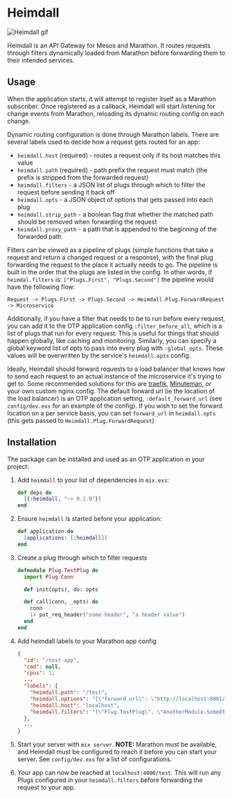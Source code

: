 # Heimdall

![Heimdall gif](http://i.giphy.com/tGdiW9jzL64Cs.gif)

Heimdall is an API Gateway for Mesos and Marathon. It routes requests through
filters dynamically loaded from Marathon before forwarding them
to their intended services.

## Usage

When the application starts, it will attempt to register itself as a 
Marathon subscriber. Once registered as a callback, Heimdall will start 
listening for change events from Marathon, reloading its dynamic 
routing config on each change.

Dynamic routing configuration is done through Marathon labels. There are several 
labels used to decide how a request gets routed for an app:
 * `heimdall.host` (required) - routes a request only if its host matches this value
 * `heimdall.path` (required) - path prefix the request must match (the prefix is stripped from the forwarded request)
 * `heimdall.filters` - a JSON list of plugs through which to filter the request before sending it back off
 * `heimdall.opts` - a JSON object of options that gets passed into each plug
 * `heimdall.strip_path` - a boolean flag that whether the matched path should be removed when forwarding the request
 * `heimdall.proxy_path` - a path that is appended to the beginning of the forwarded path

Filters can be viewed as a pipeline of plugs (simple functions that take a 
request and return a changed request or a response), 
with the final plug forwarding the request to the place it actually needs
 to go. The pipeline is built in the order that the plugs are listed in the
config. In other words, if `heimdal.filters` is: `["Plugs.First", "Plugs.Second"]`
 the pipeline would have the following flow:

`Request -> Plugs.First -> Plugs.Second -> Heimdall.Plug.ForwardRequest -> Microservice`

Additionally, if you have a filter that needs to be to run before every request, you can
add it to the OTP application config `:filter_before_all`, which is a list of plugs that
run for every request. This is useful for things that should happen globally, like caching
and monitoring.
Similarly, you can specify a global keyword list of opts to pass into every plug with
`:global_opts`. These values will be overwritten by the service's `heimdall.opts` config.

Ideally, Heimdall should forward requests to a load balancer that knows how to
send each request to an actual instance of the microservice it's trying to get
to. Some recommended solutions for this are [traefik](https://github.com/containous/traefik), 
[Minuteman](https://github.com/dcos/minuteman), or your own
custom nginx config. The default forward url (ie the location of the load
balancer) is an OTP application setting, `:default_forward_url` (see `config/dev.exs`
for an example of the config). If you wish to set the forward location on 
a per service basis, you can set `forward_url` in `heimdall.opts` (this gets passed to 
`Heimdall.Plug.ForwardRequest`)

## Installation

The package can be installed and used as an OTP application in your project:

  1. Add `heimdall` to your list of dependencies in `mix.exs`:

     ```elixir
     def deps do
       [{:heimdall, "~> 0.1.0"}]
     end
     ```

  2. Ensure `heimdall` is started before your application:

     ```elixir
     def application do
       [applications: [:heimdall]]
     end
     ```

  3. Create a plug through which to filter requests

     ```elixir
     defmodule Plug.TestPlug do
       import Plug.Conn

       def init(opts), do: opts

       def call(conn, _opts) do
         conn
         |> put_req_header("some-header", "a header value")
       end
     end
     ```

  4. Add heimdall labels to your Marathon app config

     ``` json
     {
       "id": "/test-app",
       "cmd": null,
       "cpus": 1,
       ...
       "labels": {
         "heimdall.path": "/test",
         "heimdall.options": "{\"forward_url\": \"http://localhost:8081/test\"}",
         "heimdall.host": "localhost",
         "heimdall.filters": "[\"Plug.TestPlug\", \"AnotherModule.SomeOtherPlug\"]",
       },
       ...
     }
     ```

  5. Start your server with `mix server`.
    **NOTE:** Marathon must be available, and Heimdall must be configured to
    reach it before you can start your server. See `config/dev.exs` for a 
    list of configurations.

  6. Your app can now be reached at `localhost:4000/test`. This will run any
     Plugs configured in your `heimdall.filters` before forwarding the request
     to your app.
